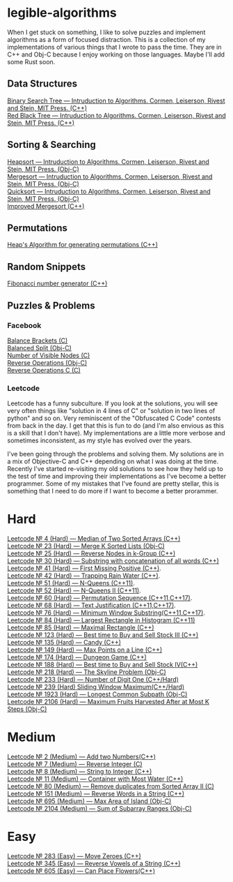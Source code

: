# legible-algorithms

When I get stuck on something, I like to solve puzzles and implement algorithms as a form of focused distraction.  This is a collection of my implementations of various things that I wrote to pass the time.  They are in C++ and Obj-C because I enjoy working on those languages. Maybe I'll add some Rust soon.

## Data Structures
<a href="https://github.com/aeu/legible-algorithms/tree/master/data_structures/binary_search_tree">Binary Search Tree &mdash; Intruduction to Algorithms. Cormen, Leiserson, Rivest and Stein, MIT Press. (C++)</a>  
<a href="https://github.com/aeu/legible-algorithms/tree/master/data_structures/red-black-tree">Red Black Tree &mdash; Intruduction to Algorithms. Cormen, Leiserson, Rivest and Stein, MIT Press. (C++)</a>  

## Sorting & Searching

<a href="https://github.com/aeu/legible-algorithms/tree/master/sorting/heapsort">Heapsort &mdash; Intruduction to Algorithms. Cormen, Leiserson, Rivest and Stein, MIT Press. (Obj-C)</a>  
<a href="https://github.com/aeu/legible-algorithms/tree/master/sorting/mergesort">Mergesort &mdash; Intruduction to Algorithms. Cormen, Leiserson, Rivest and Stein, MIT Press. (Obj-C)</a>  
<a href="https://github.com/aeu/legible-algorithms/tree/master/sorting/quicksort">Quicksort &mdash; Intruduction to Algorithms. Cormen, Leiserson, Rivest and Stein, MIT Press. (Obj-C)</a>  
<a href="https://github.com/aeu/legible-algorithms/tree/master/sorting/improved-mergesort">Improved Mergesort (C++)</a>  


## Permutations

<a href="https://github.com/aeu/legible-algorithms/tree/master/misc/heaps-algorithm">Heap's Algorithm for generating permutations (C++)</a>    

## Random Snippets

<a href="https://github.com/aeu/legible-algorithms/tree/master/misc/fibonacci">Fibonacci number generator (C++)</a>  

## Puzzles & Problems

### Facebook
<a href="https://github.com/aeu/legible-algorithms/tree/master/facebook/balanced-brackets">Balance Brackets (C)</a>  
<a href="https://github.com/aeu/legible-algorithms/tree/master/facebook/balanced-split">Balanced Split (Obj-C)</a>  
<a href="https://github.com/aeu/legible-algorithms/tree/master/facebook/number-of-visible-nodes">Number of Visible Nodes (C)</a>  
<a href="https://github.com/aeu/legible-algorithms/tree/master/facebook/reverse-operations">Reverse Operations (Obj-C)</a>  
<a href="https://github.com/aeu/legible-algorithms/tree/master/facebook/reverse-operations-c">Reverse Operations C (C)</a>

### Leetcode

Leetcode has a funny subculture.  If you look at the solutions, you will see very often things like "solution in 4 lines of C" or "solution in two lines of python" and so on.  Very reminiscent of the "Obfuscated C Code" contests from back in the day.  I get that this is fun to do (and I'm also envious as this is a skill that I don't have).  My implementations are a little more verbose and sometimes inconsistent, as my style has evolved over the years.

I've been going through the problems and solving them.  My solutions are in a mix of Objective-C and C++ depending on what I was doing at the time.  Recently I've started re-visiting my old solutions to see how they held up to the test of time and improving their implementations as I've become a better programmer.   Some of my mistakes that I've found are pretty stellar, this is something that I need to do more if I want to become a better prorammer.

# Hard


<a href="https://github.com/aeu/legible-algorithms/tree/master/leetcode/0004-median-of-two-sorted-arrays">Leetcode &numero; 4 (Hard) &mdash; Median of Two Sorted Arrays (C++)</a>  
<a href="https://github.com/aeu/legible-algorithms/tree/master/leetcode/0023-merge-k-sorted-lists">Leetcode &numero; 23 (Hard) &mdash; Merge K Sorted Lists (Obj-C)</a>  
<a href="https://github.com/aeu/legible-algorithms/tree/master/leetcode/0025-reverse-nodes-in-k-group">Leetcode &numero; 25 (Hard) &mdash; Reverse Nodes in k-Group (C++)</a>  
<a href="https://github.com/aeu/legible-algorithms/tree/master/leetcode/0030-substring-with-concatenation-of-all-words">Leetcode &numero; 30 (Hard) &mdash; Substring with concatenation of all words (C++)</a>  
<a href="https://github.com/aeu/legible-algorithms/tree/master/leetcode/0041-first-missing-positive">Leetcode &numero; 41 (Hard) &mdash; First Missing Positive (C++)</a>.   
<a href="https://github.com/aeu/legible-algorithms/tree/master/leetcode/0042-trapping-rain-water">Leetcode &numero; 42 (Hard) &mdash; Trapping Rain Water (C++)</a>.  
<a href="https://github.com/aeu/legible-algorithms/tree/master/leetcode/0051-n-queens">Leetcode &numero; 51 (Hard) &mdash; N-Queens (C++11)</a>.  
<a href="https://github.com/aeu/legible-algorithms/tree/master/leetcode/0052-n-queens-ii">Leetcode &numero; 52 (Hard) &mdash; N-Queens II (C++11)</a>.  
<a href="https://github.com/aeu/legible-algorithms/tree/master/leetcode/0060-permutation-sequence">Leetcode &numero; 60 (Hard) &mdash; Permutation Sequence (C++11,C++17)</a>.  
<a href="https://github.com/aeu/legible-algorithms/tree/master/leetcode/0068-text-justification">Leetcode &numero; 68 (Hard) &mdash; Text Justification (C++11,C++17)</a>.  
<a href="https://github.com/aeu/legible-algorithms/tree/master/leetcode/0076-minimum-window-substring">Leetcode &numero; 76 (Hard) &mdash; Minimum Window Substring(C++11,C++17)</a>.  
<a href="https://github.com/aeu/legible-algorithms/tree/master/leetcode/0084-largest-rectangle-in-histogram">Leetcode &numero; 84 (Hard) &mdash; Largest Rectangle in Histogram (C++11)   
<a href="https://github.com/aeu/legible-algorithms/tree/master/leetcode/0085-maximal-rectangle">Leetcode &numero; 85 (Hard) &mdash; Maximal Rectangle (C++)</a>  
<a href="https://github.com/aeu/legible-algorithms/tree/master/leetcode/0123-best-time-to-buy-and-sell-stock-iii">Leetcode &numero; 123 (Hard) &mdash; Best time to Buy and Sell Stock III (C++)</a>  
<a href="https://github.com/aeu/legible-algorithms/tree/master/leetcode/0135-candy">Leetcode &numero; 135 (Hard) &mdash; Candy (C++)</a>  
<a href="https://github.com/aeu/legible-algorithms/tree/master/leetcode/0149_max_points_on_a_line">Leetcode &numero; 149 (Hard) &mdash; Max Points on a Line (C++)</a>  
<a href="https://github.com/aeu/legible-algorithms/tree/master/leetcode/0174-dungeon-game">Leetcode &numero; 174 (Hard) &mdash; Dungeon Game (C++)</a>   
<a href="https://github.com/aeu/legible-algorithms/tree/master/leetcode/0188-best-time-to-buy-and-sell-stock-iv">Leetcode &numero; 188 (Hard) &mdash; Best time to Buy and Sell Stock IV(C++)</a>  
<a href="https://github.com/aeu/legible-algorithms/tree/master/leetcode/0218-the-skyline-problem">Leetcode &numero; 218 (Hard) &mdash; The Skyline Problem (Obj-C)</a>  
<a href="https://github.com/aeu/legible-algorithms/tree/master/leetcode/0233-number-of-digit-one">Leetcode &numero; 233 (Hard) &mdash; Number of Digit One (C++/Hard)</a>  
<a href="https://github.com/aeu/legible-algorithms/tree/master/leetcode/0239-sliding-window-maximum">Leetcode &numero; 239 (Hard) Sliding Window Maximum(C++/Hard)</a>  
<a href="https://github.com/aeu/legible-algorithms/tree/master/leetcode/1923-longest-common-subpath">Leetcode &numero; 1923 (Hard) &mdash; Longest Common Subpath (Obj-C)</a>  
<a href="https://github.com/aeu/legible-algorithms/tree/master/leetcode/2106-maximum-fruits-harvested-after-at-most-k-steps">Leetcode &numero; 2106 (Hard) &mdash; Maximum Fruits Harvested After at Most K Steps (Obj-C)</a>  

# Medium
<a href="https://github.com/aeu/legible-algorithms/tree/master/leetcode/0002-add-two-numbers">Leetcode &numero; 2 (Medium) &mdash; Add two Numbers(C++)</a>  
<a href="https://github.com/aeu/legible-algorithms/tree/master/leetcode/0007-reverse-integer">Leetcode &numero; 7 (Medium) &mdash; Reverse Integer (C)</a>  
<a href="https://github.com/aeu/legible-algorithms/tree/master/leetcode/0008-string-to-integer-atoi">Leetcode &numero; 8 (Medium) &mdash; String to Integer (C++)</a>  
<a href="https://github.com/aeu/legible-algorithms/tree/master/leetcode/0011-container-with-most-water">Leetcode &numero; 11 (Medium) &mdash; Container with Most Water (C++)</a>  
<a href="https://github.com/aeu/legible-algorithms/tree/master/leetcode/0080-remove-duplicates-from-sorted-array-ii">Leetcode &numero; 80 (Medium) &mdash; Remove duplicates from Sorted Array II (C)</a>  
<a href="https://github.com/aeu/legible-algorithms/tree/master/leetcode/0151-reverse-words-in-a-string">Leetcode &numero; 151 (Medium) &mdash; Reverse Words in a String (C++)</a>  
<a href="https://github.com/aeu/legible-algorithms/tree/master/leetcode/0695-max-area-of-island">Leetcode &numero; 695 (Medium) &mdash; Max Area of Island (Obj-C)</a>  
<a href="https://github.com/aeu/legible-algorithms/tree/master/leetcode/2104-sum-of-subarray-ranges">Leetcode &numero; 2104 (Medium) &mdash; Sum of Subarray Ranges (Obj-C)</a>  

# Easy
<a href="https://github.com/aeu/legible-algorithms/tree/master/leetcode/0283-move-zeroes">Leetcode &numero; 283 (Easy) &mdash; Move Zeroes (C++)</a>  
<a href="https://github.com/aeu/legible-algorithms/tree/master/leetcode/0345-reverse-vowels-of-a-string">Leetcode &numero; 345 (Easy) &mdash; Reverse Vowels of a String (C++)</a>  
<a href="https://github.com/aeu/legible-algorithms/tree/master/leetcode/0605-can-place-flowers">Leetcode &numero; 605 (Easy) &mdash; Can Place Flowers(C++)</a>  
